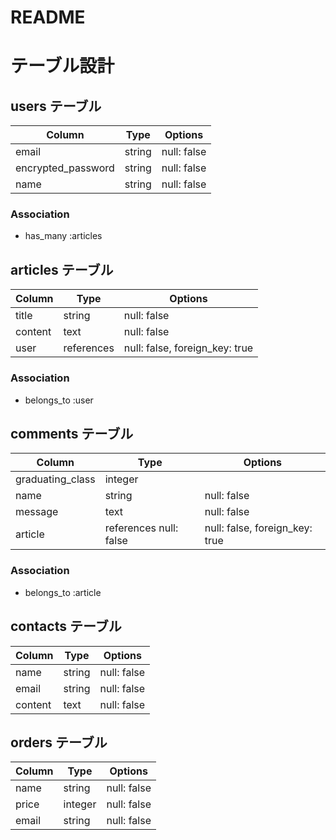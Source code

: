 # README

# テーブル設計

## users テーブル

| Column             | Type   | Options     |
| ------------------ | ------ |------------ |
| email              | string | null: false |
| encrypted_password | string | null: false |
| name               | string | null: false |


### Association

- has_many :articles

## articles テーブル

| Column  | Type       | Options                        |
| ------- | ---------- | ------------------------------ |
| title   | string     | null: false                    |
| content | text       | null: false                    |
| user    | references | null: false, foreign_key: true |

### Association

- belongs_to :user

## comments テーブル

| Column           | Type                   | Options                        |
| ---------------- | ---------------------- | ------------------------------ |
| graduating_class | integer                |                                |
| name             | string                 | null: false                    |
| message          | text                   | null: false                    |
| article          | references null: false | null: false, foreign_key: true |


### Association

- belongs_to :article


## contacts テーブル

| Column  | Type    | Options     |
| ------- | --------| ----------- |
| name    | string  | null: false |
| email   | string  | null: false |
| content | text    | null: false |


## orders テーブル

| Column | Type    | Options     |
| ------ | --------| ----------- |
| name   | string  | null: false |
| price  | integer | null: false |
| email  | string  | null: false |
